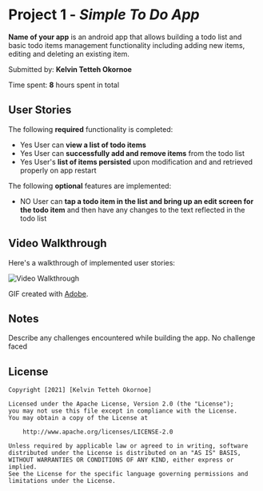 # Project 1 - *Simple To Do App*

**Name of your app** is an android app that allows building a todo list and basic todo items management functionality including adding new items, editing and deleting an existing item.

Submitted by: **Kelvin Tetteh Okornoe**

Time spent: **8** hours spent in total

## User Stories

The following **required** functionality is completed:

* Yes User can **view a list of todo items**
* Yes User can **successfully add and remove items** from the todo list
* Yes User's **list of items persisted** upon modification and and retrieved properly on app restart

The following **optional** features are implemented:

* NO User can **tap a todo item in the list and bring up an edit screen for the todo item** and then have any changes to the text reflected in the todo list

## Video Walkthrough

Here's a walkthrough of implemented user stories:

<img src='https://drive.google.com/file/d/1tRwTXTAhvsWSOR1EOGVuEFei6cjyvjys/view?usp=sharing' title='Video Walkthrough' width='' alt='Video Walkthrough' />

GIF created with [Adobe](https://express.adobe.com/tools/convert-to-gif/#).

## Notes

Describe any challenges encountered while building the app.
No challenge faced
## License

    Copyright [2021] [Kelvin Tetteh Okornoe]

    Licensed under the Apache License, Version 2.0 (the "License");
    you may not use this file except in compliance with the License.
    You may obtain a copy of the License at

        http://www.apache.org/licenses/LICENSE-2.0

    Unless required by applicable law or agreed to in writing, software
    distributed under the License is distributed on an "AS IS" BASIS,
    WITHOUT WARRANTIES OR CONDITIONS OF ANY KIND, either express or implied.
    See the License for the specific language governing permissions and
    limitations under the License.

